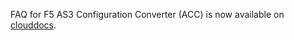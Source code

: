 FAQ for F5 AS3 Configuration Converter (ACC) is now available on [clouddocs](https://clouddocs.f5.com/products/extensions/f5-as3-configuration-converter/latest/userguide/faq.html).